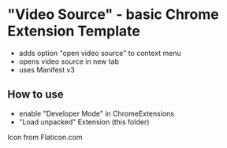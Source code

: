 # "Video Source" - basic Chrome Extension Template
- adds option "open video source" to context menu
- opens video source in new tab
- uses Manifest v3  

## How to use
- enable "Developer Mode" in ChromeExtensions
- "Load unpacked" Extension (this folder)

Icon from Flaticon.com
